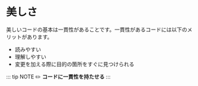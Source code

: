 # 美しさ
美しいコードの基本は一貫性があることです。一貫性があるコードには以下のメリットがあります。

- 読みやすい
- 理解しやすい
- 変更を加える際に目的の箇所をすぐに見つけられる

::: tip NOTE
:pencil2: **コードに一貫性を持たせる**
:::
